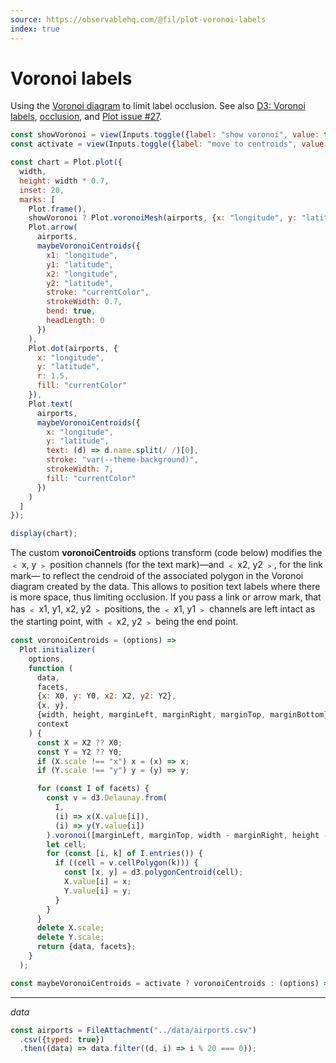 ```yaml
---
source: https://observablehq.com/@fil/plot-voronoi-labels
index: true
---
```


# Voronoi labels

Using the [Voronoi diagram](https://github.com/d3/d3-delaunay) to limit label occlusion. See also [D3: Voronoi labels](https://observablehq.com/@d3/voronoi-labels), [occlusion](https://observablehq.com/@fil/occlusion), and [Plot issue #27](https://github.com/observablehq/plot/issues/27).

```js
const showVoronoi = view(Inputs.toggle({label: "show voronoi", value: true}));
const activate = view(Inputs.toggle({label: "move to centroids", value: true}));
```

```js echo
const chart = Plot.plot({
  width,
  height: width * 0.7,
  inset: 20,
  marks: [
    Plot.frame(),
    showVoronoi ? Plot.voronoiMesh(airports, {x: "longitude", y: "latitude"}) : null,
    Plot.arrow(
      airports,
      maybeVoronoiCentroids({
        x1: "longitude",
        y1: "latitude",
        x2: "longitude",
        y2: "latitude",
        stroke: "currentColor",
        strokeWidth: 0.7,
        bend: true,
        headLength: 0
      })
    ),
    Plot.dot(airports, {
      x: "longitude",
      y: "latitude",
      r: 1.5,
      fill: "currentColor"
    }),
    Plot.text(
      airports,
      maybeVoronoiCentroids({
        x: "longitude",
        y: "latitude",
        text: (d) => d.name.split(/ /)[0],
        stroke: "var(--theme-background)",
        strokeWidth: 7,
        fill: "currentColor"
      })
    )
  ]
});

display(chart);
```

The custom **voronoiCentroids** options transform (code below) modifies the ﹤ x, y ﹥ position channels (for the text mark)—and ﹤ x2, y2 ﹥, for the link mark— to reflect the cendroid of the associated polygon in the Voronoi diagram created by the data. This allows to position text labels where there is more space, thus limiting occlusion. If you pass a link or arrow mark, that has ﹤ x1, y1, x2, y2 ﹥ positions, the ﹤ x1, y1 ﹥ channels are left intact as the starting point, with ﹤ x2, y2 ﹥ being the end point.

```js echo
const voronoiCentroids = (options) =>
  Plot.initializer(
    options,
    function (
      data,
      facets,
      {x: X0, y: Y0, x2: X2, y2: Y2},
      {x, y},
      {width, height, marginLeft, marginRight, marginTop, marginBottom},
      context
    ) {
      const X = X2 ?? X0;
      const Y = Y2 ?? Y0;
      if (X.scale !== "x") x = (x) => x;
      if (Y.scale !== "y") y = (y) => y;

      for (const I of facets) {
        const v = d3.Delaunay.from(
          I,
          (i) => x(X.value[i]),
          (i) => y(Y.value[i])
        ).voronoi([marginLeft, marginTop, width - marginRight, height - marginBottom]);
        let cell;
        for (const [i, k] of I.entries()) {
          if ((cell = v.cellPolygon(k))) {
            const [x, y] = d3.polygonCentroid(cell);
            X.value[i] = x;
            Y.value[i] = y;
          }
        }
      }
      delete X.scale;
      delete Y.scale;
      return {data, facets};
    }
  );
```

```js echo
const maybeVoronoiCentroids = activate ? voronoiCentroids : (options) => options;
```

---

_data_

```js echo
const airports = FileAttachment("../data/airports.csv")
  .csv({typed: true})
  .then((data) => data.filter((d, i) => i % 20 === 0));
```
